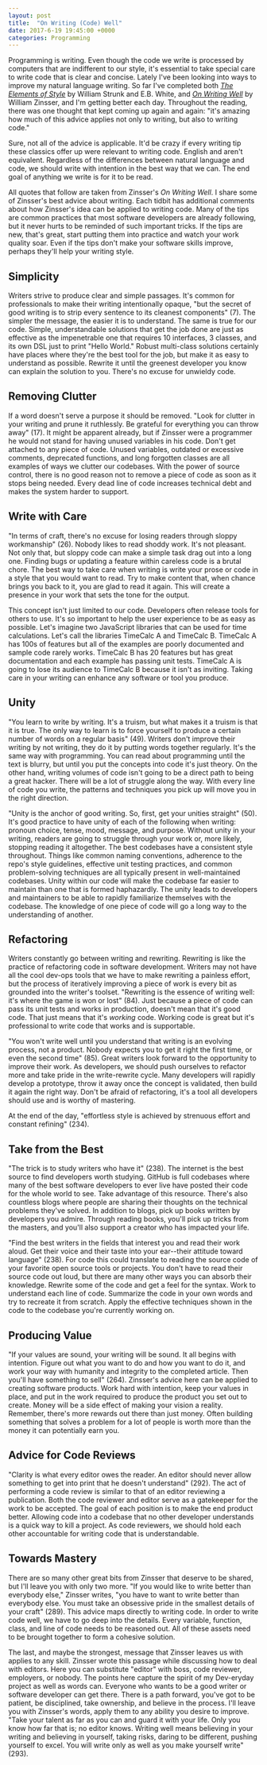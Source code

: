 ```yaml
---
layout: post
title:  "On Writing (Code) Well"
date: 2017-6-19 19:45:00 +0000
categories: Programming
---
```


Programming is writing. Even though the code we write is processed by computers that are indifferent to our style, it's essential to take special care to write code that is clear and concise. Lately I've been looking into ways to improve my natural language writing. So far I've completed both *[The Elements of Style][style]* by William Strunk and E.B. White, and *[On Writing Well][oww]* by William Zinsser, and I'm getting better each day. Throughout the reading, there was one thought that kept coming up again and again: "it's amazing how much of this advice applies not only to writing, but also to writing code."

Sure, not all of the advice is applicable. It'd be crazy if every writing tip these classics offer up were relevant to writing code. English and <Insert Your Favorite Programming Language Here> aren't equivalent. Regardless of the differences between natural language and code, we should write with intention in the best way that we can. The end goal of anything we write is for it to be read.

All quotes that follow are taken from Zinsser's *On Writing Well*. I share some of Zinsser's best advice about writing. Each tidbit has additional comments about how Zinsser's idea can be applied to writing code. Many of the tips are common practices that most software developers are already following, but it never hurts to be reminded of such important tricks. If the tips are new, that's great, start putting them into practice and watch your work quality soar. Even if the tips don't make your software skills improve, perhaps they'll help your writing style. 

Simplicity
--------
Writers strive to produce clear and simple passages. It's common for professionals to make their writing intentionally opaque, "but the secret of good writing is to strip every sentence to its cleanest components" (7). The simpler the message, the easier it is to understand. The same is true for our code. Simple, understandable solutions that get the job done are just as effective as the impenetrable one that requires 10 interfaces, 3 classes, and its own DSL just to print "Hello World." Robust multi-class solutions certainly have places where they're the best tool for the job, but make it as easy to understand as possible. Rewrite it until the greenest developer you know can explain the solution to you. There's no excuse for unwieldy code.

Removing Clutter
--------
If a word doesn't serve a purpose it should be removed. "Look for clutter in your writing and prune it ruthlessly. Be grateful for everything you can throw away" (17). It might be apparent already, but if Zinsser were a programmer he would not stand for having unused variables in his code. Don't get attached to any piece of code. Unused variables, outdated or excessive comments, deprecated functions, and long forgotten classes are all examples of ways we clutter our codebases. With the power of source control, there is no good reason not to remove a piece of code as soon as it stops being needed. Every dead line of code increases technical debt and makes the system harder to support.

Write with Care
--------
"In terms of craft, there's no excuse for losing readers through sloppy workmanship" (26). Nobody likes to read shoddy work. It's not pleasant. Not only that, but sloppy code can make a simple task drag out into a long one. Finding bugs or updating a feature within careless code is a brutal chore. The best way to take care when writing is write your prose or code in a style that you would want to read. Try to make content that, when chance brings you back to it, you are glad to read it again. This will create a presence in your work that sets the tone for the output.  

This concept isn't just limited to our code. Developers often release tools for others to use. It's so important to help the user experience to be as easy as possible. Let's imagine two JavaScript libraries that can be used for time calculations. Let's call the libraries TimeCalc A and TimeCalc B. TimeCalc A has 100s of features but all of the examples are poorly documented and sample code rarely works. TimeCalc B has 20 features but has great documentation and each example has passing unit tests. TimeCalc A is going to lose its audience to TimeCalc B because it isn't as inviting. Taking care in your writing can enhance any software or tool you produce.

Unity
--------
"You learn to write by writing. It's a truism, but what makes it a truism is that it is true. The only way to learn is to force yourself to produce a certain number of words on a regular basis" (49). Writers don't improve their writing by not writing, they do it by putting words together regularly. It's the same way with programming. You can read about programming until the text is blurry, but until you put the concepts into code it's just theory. On the other hand, writing volumes of code isn't going to be a direct path to being a great hacker. There will be a lot of struggle along the way. With every line of code you write, the patterns and techniques you pick up will move you in the right direction.

"Unity is the anchor of good writing. So, first, get your unities straight" (50). It's good practice to have unity of each of the following when writing: pronoun choice, tense, mood, message, and purpose. Without unity in your writing, readers are going to struggle through your work or, more likely, stopping reading it altogether. The best codebases have a consistent style throughout. Things like common naming conventions, adherence to the repo's style guidelines, effective unit testing practices, and common problem-solving techniques are all typically present in well-maintained codebases. Unity within our code will make the codebase far easier to maintain than one that is formed haphazardly. The unity leads to developers and maintainers to be able to rapidly familiarize themselves with the codebase. The knowledge of one piece of code will go a long way to the understanding of another.

Refactoring
--------
Writers constantly go between writing and rewriting. Rewriting is like the practice of refactoring code in software development. Writers may not have all the cool dev-ops tools that we have to make rewriting a painless effort, but the process of iteratively improving a piece of work is every bit as grounded into the writer's toolset. "Rewriting is the essence of writing well: it's where the game is won or lost" (84). Just because a piece of code can pass its unit tests and works in production, doesn't mean that it's good code. That just means that it's *working* code. Working code is great but it's professional to write code that works and is supportable.

"You won't write well until you understand that writing is an evolving process, not a product. Nobody expects you to get it right the first time, or even the second time" (85). Great writers look forward to the opportunity to improve their work. As developers, we should push ourselves to refactor more and take pride in the write-rewrite cycle. Many developers will rapidly develop a prototype, throw it away once the concept is validated, then build it again the right way. Don't be afraid of refactoring, it's a tool all developers should use and is worthy of mastering.

At the end of the day, "effortless style is achieved by strenuous effort and constant refining" (234).

Take from the Best
---------
"The trick is to study writers who have it" (238). The internet is the best source to find developers worth studying. GitHub is full codebases where many of the best software developers to ever live have posted their code for the whole world to see. Take advantage of this resource. There's also countless blogs where people are sharing their thoughts on the technical problems they've solved. In addition to blogs, pick up books written by developers you admire. Through reading books, you'll pick up tricks from the masters, and you'll also support a creator who has impacted your life.

"Find the best writers in the fields that interest you and read their work aloud. Get their voice and their taste into your ear--their attitude toward language" (238). For code this could translate to reading the source code of your favorite open source tools or projects. You don't have to read their source code out loud, but there are many other ways you can absorb their knowledge. Rewrite some of the code and get a feel for the syntax. Work to understand each line of code. Summarize the code in your own words and try to recreate it from scratch. Apply the effective techniques shown in the code to the codebase you're currently working on.

Producing Value
---------
"If your values are sound, your writing will be sound. It all begins with intention. Figure out what you want to do and how you want to do it, and work your way with humanity and integrity to the completed article. Then you'll have something to sell" (264). Zinsser's advice here can be applied to creating software products. Work hard with intention, keep your values in place, and put in the work required to produce the product you set out to create. Money will be a side effect of making your vision a reality. Remember, there's more rewards out there than just money. Often building something that solves a problem for a lot of people is worth more than the money it can potentially earn you.

Advice for Code Reviews
---------
"Clarity is what every editor owes the reader. An editor should never allow something to get into print that he doesn't understand" (292). The act of performing a code review is similar to that of an editor reviewing a publication. Both the code reviewer and editor serve as a gatekeeper for the work to be accepted. The goal of each position is to make the end product better. Allowing code into a codebase that no other developer understands is a quick way to kill a project. As code reviewers, we should hold each other accountable for writing code that is understandable.

Towards Mastery
---------
There are so many other great bits from Zinsser that deserve to be shared, but I'll leave you with only two more. "If you would like to write better than everybody else," Zinsser writes, "you have to want to write better than everybody else. You must take an obsessive pride in the smallest details of your craft" (289). This advice maps directly to writing code. In order to write code well, we have to go deep into the details. Every variable, function, class, and line of code needs to be reasoned out. All of these assets need to be brought together to form a cohesive solution.

The last, and maybe the strongest, message that Zinsser leaves us with applies to any skill. Zinsser wrote this passage while discussing how to deal with editors. Here you can substitute "editor" with boss, code reviewer, employers, or nobody. The points here capture the spirit of my Dev-eryday project as well as words can. Everyone who wants to be a good writer or software developer can get there. There is a path forward, you've got to be patient, be disciplined, take ownership, and believe in the process. I'll leave you with Zinsser's words, apply them to any ability you desire to improve. "Take your talent as far as you can and guard it with your life. Only you know how far that is; no editor knows. Writing well means believing in your writing and believing in yourself, taking risks, daring to be different, pushing yourself to excel. You will write only as well as you make yourself write" (293).

[oww]: https://www.amazon.com/Writing-Well-Classic-Guide-Nonfiction/dp/0060891548
[style]: https://www.amazon.com/Elements-Style-William-Strunk-Jr/dp/194564401X